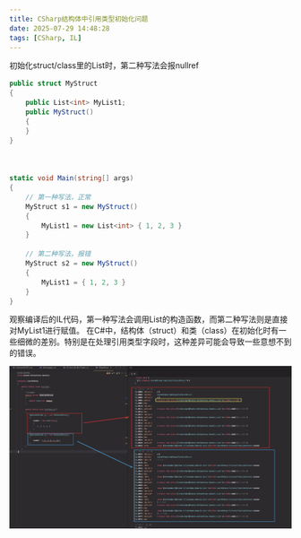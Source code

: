 ```yaml
---
title: CSharp结构体中引用类型初始化问题
date: 2025-07-29 14:48:28
tags: [CSharp, IL]
---
```


初始化struct/class里的List时，第二种写法会报nullref

```csharp
public struct MyStruct
{
    public List<int> MyList1;
    public MyStruct()
    {
    }
}



static void Main(string[] args)
{
    // 第一种写法，正常
    MyStruct s1 = new MyStruct()
    {
        MyList1 = new List<int> { 1, 2, 3 }
    }
    
    // 第二种写法，报错
    MyStruct s2 = new MyStruct()
    {
        MyList1 = { 1, 2, 3 }
    }
}
```

观察编译后的IL代码，第一种写法会调用List的构造函数，而第二种写法则是直接对MyList1进行赋值。
在C#中，结构体（struct）和类（class）在初始化时有一些细微的差别。特别是在处理引用类型字段时，这种差异可能会导致一些意想不到的错误。


![csharp-ctor-struct-issue.jpg](../img/csharp-ctor-struct-issue.jpg)